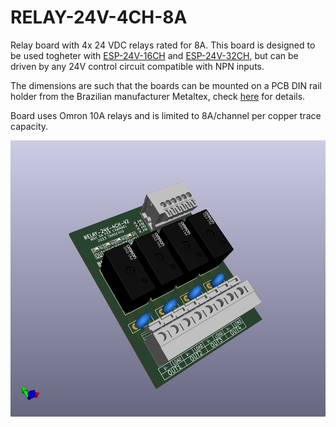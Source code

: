 # RELAY-24V-4CH-8A

Relay board with 4x 24 VDC relays rated for 8A. This board is designed to be used togheter with [ESP-24V-16CH](https://github.com/thermseekr/esp-24v-16ch) and [ESP-24V-32CH](https://github.com/thermseekr/esp-24v-32ch), but can be driven by any 24V control circuit compatible with NPN inputs.

The dimensions are such that the boards can be mounted on a PCB DIN rail holder from the Brazilian manufacturer Metaltex, check [here](https://www.metaltex.com.br/produtos/componentes/suportes/sp7-suporte-para-montagem-de-placa-de-circuito-impresso-em-trilho-din) for details.

Board uses Omron 10A relays and is limited to 8A/channel per copper trace capacity.

![alt text](https://github.com/thermseekr/relay-24v-4ch-8a/blob/main/V1/relay-24v-4ch-8a-v1.png "RELAY-24V-4CH-8A V1")
